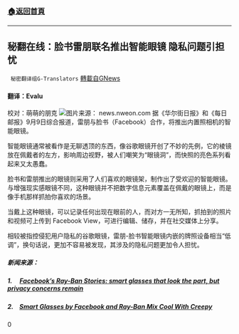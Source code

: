 ###  [:house:返回首頁](https://github.com/ourhimalayas/txt)
---


## 秘翻在线：脸书雷朋联名推出智能眼镜 隐私问题引担忧
` 秘密翻译组G-Translators` [轉載自GNews](https://gnews.org/zh-hans/1523408/)

#### 翻译：Evalu
校对：萌萌的朋克
![](https://assets.gnews.org/wp-content/uploads/2021/09/5-13.jpg)图片来源： news.nweon.com
据《华尔街日报》和《每日邮报》9月9日综合报道，雷朋与脸书（Facebook）合作，将推出内置照相机的智能眼镜。

智能眼镜通常被看作是无聊透顶的东西，像谷歌眼镜开创了不妙的先例，它的棱镜放在佩戴者的左方，影响周边视野，被人们嘲笑为“眼镜洞”，而快照的亮色系列看起来又太愚蠢。

脸书和雷朋推出的眼镜则采用了人们喜欢的眼镜架，制作出了受欢迎的智能眼镜。与增强现实感眼镜不同，这种眼镜并不把数字信息元素覆盖在佩戴的眼镜上，而是像手机那样抓拍你喜欢的场景。

当戴上这种眼镜，可以记录任何出现在眼前的人，而对方一无所知，抓拍到的照片和视频可上传到 Facebook View，可进行编辑、储存，并在社交媒体上分享。

相较被指控侵犯用户隐私的谷歌眼镜，雷朋-脸书智能眼镜内嵌的牌照设备相当“低调”，换句话说，更加不容易被发现，其涉及的隐私问题更加令人担忧。

##### 新闻来源：

##### 1.     [Facebook’s Ray-Ban Stories: smart glasses that look the part, but privacy concerns remain](https://inews.co.uk/news/technology/facebooks-ray-ban-stories-smart-glasses-1188347)

##### 2.    [Smart Glasses by Facebook and Ray-Ban Mix Cool With Creepy](https://www.wsj.com/articles/rayban-stories-facebook-review-11631193687)

0
